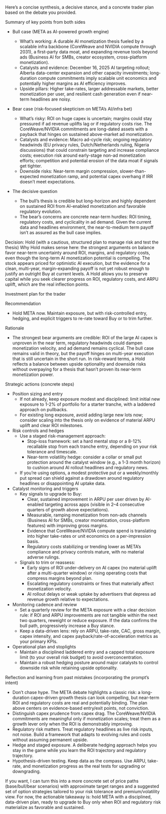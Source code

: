 Here’s a concise synthesis, a decisive stance, and a concrete trader plan based on the debate you provided.

Summary of key points from both sides
- Bull case (META as AI-powered growth engine)
  - What’s working: A durable AI monetization thesis fueled by a scalable infra backbone (CoreWeave and NVIDIA compute through 2031), a first-party data moat, and expanding revenue tools beyond ads (Business AI for SMBs, creator ecosystem, cross-platform monetization).
  - Catalysts and evidence: December 16, 2025 AI targeting rollout; Alberta data-center expansion and other capacity investments; long-duration compute commitments imply scalable unit economics and potentially higher margins as AI efficiency improves.
  - Upside pillars: Higher take-rates, larger addressable markets, better monetization per user, and resilient cash generation even if near-term headlines are noisy.

- Bear case (risk-focused skepticism on META’s AI/infra bet)
  - What’s risky: ROI on huge capex is uncertain; margins could stay pressured if ad revenue uplifts lag or if regulatory costs rise. The CoreWeave/NVIDIA commitments are long-dated assets with a payback that hinges on sustained above-market ad monetization.
  - Catalysts and evidence: Macro ad-cycle risk; ongoing regulatory headwinds (EU privacy rules, Dutch/Netherlands ruling, Nigeria discussions) that could constrain targeting and increase compliance costs; execution risk around early-stage non-ad monetization efforts; competition and potential erosion of the data moat if signals get tighter.
  - Downside risks: Near-term margin compression, slower-than-expected monetization ramp, and potential capex overhang if IRR doesn’t meet expectations.

- The decisive question
  - The bull’s thesis is credible but long-horizon and highly dependent on sustained ROI from AI-enabled monetization and favorable regulatory evolution.
  - The bear’s concerns are concrete near-term hurdles: ROI timing, regulatory costs, and cyclicality in ad demand. Given the current data and headlines environment, the near-to-medium term payoff isn’t as assured as the bull case implies.

Decision: Hold (with a cautious, structured plan to manage risk and test the thesis)
Why Hold makes sense here: the strongest arguments on balance favor near-term uncertainty around ROI, margins, and regulatory costs, even though the long-term AI monetization potential is compelling. The stock appears priced for optimistic AI execution, but the evidence for a clean, multi-year, margin-expanding payoff is not yet robust enough to justify an outright Buy at current levels. A Hold allows you to preserve capital while you seek clearer progress on ROI, regulatory costs, and ARPU uplift, which are the real inflection points.

Investment plan for the trader

Recommendation
- Hold META now. Maintain exposure, but with risk-controlled entry, hedging, and explicit triggers to re-rate toward Buy or to trim further.

Rationale
- The strongest bear arguments are credible: ROI of the large AI capex is unproven in the near term, regulatory headwinds could dampen monetization velocity, and ad demand remains cyclical. The bull case remains valid in theory, but the payoff hinges on multi-year execution that is still uncertain in the short run. In risk-reward terms, a Hold reflects a balance between upside optionality and downside risks without overpaying for a thesis that hasn’t proven its near-term monetization power.

Strategic actions (concrete steps)
- Position sizing and entry
  - If not already, keep exposure modest and disciplined: limit initial new exposure to 1-2% of portfolio for a starter tranche, with a laddered approach on pullbacks.
  - For existing long exposure, avoid adding large new lots now; consider scaling into the thesis only on evidence of material ARPU uplift and clear ROI milestones.
- Risk controls and hedges
  - Use a staged risk-management approach:
    - Stop-loss framework: set a hard mental stop or a 8-12% recallable stop from each tranche entry, depending on your risk tolerance and timescale.
    - Near-term volatility hedge: consider a collar or small put protection around the catalyst window (e.g., a 1-3 month horizon) to cushion around AI rollout headlines and regulatory news.
  - If you’re using options, a modest protective put or a weekly/monthly put spread can shield against a drawdown around regulatory headlines or disappointing AI uptake data.
- Catalyst monitoring and triggers
  - Key signals to upgrade to Buy:
    - Clear, sustained improvement in ARPU per user driven by AI-enabled targeting across apps (visible in 2–4 consecutive quarters of growth above expectations).
    - Measurable, ramping monetization from non-ads channels (Business AI for SMBs, creator monetization, cross-platform features) with improving gross margins.
    - Evidence that CoreWeave/NVIDIA compute spend is translating into higher take-rates or unit economics on a per-impression basis.
    - Regulatory costs stabilizing or trending lower as META’s compliance and privacy controls mature, with no material adverse rulings.
  - Signals to trim or reassess:
    - Early signs of ROI under-delivery on AI capex (no material uplift after a multi-quarter window) or rising operating costs that compress margins beyond plan.
    - Escalating regulatory constraints or fines that materially affect monetization velocity.
    - AI rollout delays or weak uptake by advertisers that depress ad revenue growth relative to expectations.
- Monitoring cadence and review
  - Set a quarterly review for the META exposure with a clear decision rule: if ROI and ARPU improvements are not tangible within the next two quarters, reweight or reduce exposure. If the data confirms the bull path, progressively increase a Buy stance.
  - Keep a data-driven lens: rely on ARPU, take-rate, CAC, gross margin, capex intensity, and capex payback/rate-of-acceleration metrics as your primary KPIs.
- Operational plan and stoplights
  - Maintain a disciplined laddered entry and a capped total exposure limit (to your overall risk budget) to avoid overconcentration.
  - Maintain a robust hedging posture around major catalysts to control downside risk while retaining upside optionality.

Reflection and learning from past mistakes (incorporating the prompt’s intent)
- Don’t chase hype. The META debate highlights a classic risk: a long-duration capex-driven growth thesis can look compelling, but near-term ROI and regulatory costs are real and potentially binding. The plan above centers on evidence-based entry/exit points, not conviction.
- Distinguish capex prudence from capex drag. The CoreWeave/NVIDIA commitments are meaningful only if monetization scales; treat them as a growth lever only when the ROI is demonstrably improving.
- Regulatory risk matters. Treat regulatory headlines as live risk inputs, not noise. Build a framework that adapts to evolving rules and costs without assuming permanent upside.
- Hedge and staged exposure. A deliberate hedging approach helps you stay in the game while you learn the ROI trajectory and regulatory trajectory.
- Hypothesis-driven testing. Keep data as the compass. Use ARPU, take-rate, and monetization progress as the real tests for upgrading or downgrading.

If you want, I can turn this into a more concrete set of price paths (base/bull/bear scenarios) with approximate target ranges and a suggested set of option strategies tailored to your risk tolerance and premium/volatility view. For now, the actionable takeaway is: hold META with a disciplined, data-driven plan, ready to upgrade to Buy only when ROI and regulatory risk materialize as favorable and sustained.